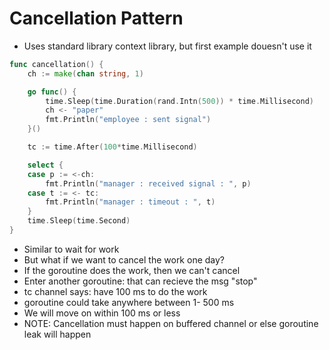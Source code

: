 # Cancellation Pattern
* Uses standard library context library, but first example douesn't use it
```go
func cancellation() {
    ch := make(chan string, 1)

    go func() {
        time.Sleep(time.Duration(rand.Intn(500)) * time.Millisecond)
        ch <- "paper"
        fmt.Println("employee : sent signal")
    }()

    tc := time.After(100*time.Millisecond)

    select {
    case p := <-ch:
        fmt.Println("manager : received signal : ", p)  
    case t := <- tc:
        fmt.Println("manager : timeout : ", t)
    }
    time.Sleep(time.Second)
}
```
* Similar to wait for work
* But what if we want to cancel the work one day? 
* If the goroutine does the work, then we can't cancel
* Enter another goroutine: that can recieve the msg "stop"
* tc channel says: have 100 ms to do the work
* goroutine could take anywhere between 1- 500 ms
* We will move on within 100 ms or less
* NOTE: Cancellation must happen on buffered channel or else goroutine leak will happen